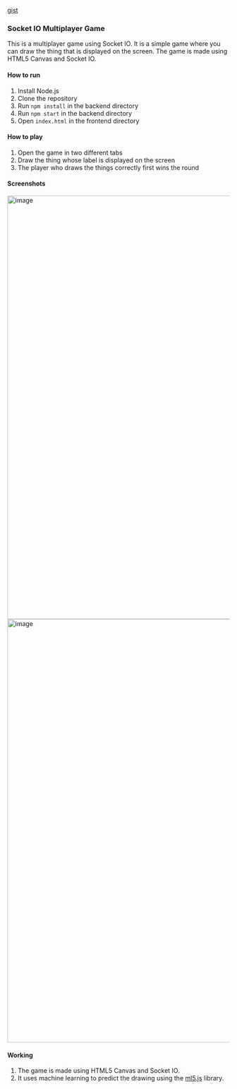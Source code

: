 
[gist](https://gist.github.com/Shubham-Rasal/0c02e31a6566d04ef0768082b7f906a0)

### Socket IO Multiplayer Game

This is a multiplayer game using Socket IO. It is a simple game where you can draw the thing that is displayed on the screen. The game is made using HTML5 Canvas and Socket IO.

#### How to run

1. Install Node.js
2. Clone the repository
3. Run `npm install` in the backend directory
4. Run `npm start` in the backend directory
5. Open `index.html` in the frontend directory


#### How to play

1. Open the game in two different tabs
2. Draw the thing whose label is displayed on the screen
3. The player who draws the things correctly first wins the round



#### Screenshots

<img width="960" alt="image" src="https://user-images.githubusercontent.com/95695273/200496249-10bf1aca-ffb4-4065-8a5a-7cf9b449e089.png">

<img width="960" alt="image" src="https://user-images.githubusercontent.com/95695273/200496466-d423f036-f0dc-4a23-b363-f17f8dacaf63.png">





#### Working

1. The game is made using HTML5 Canvas and Socket IO.
2. It uses machine learning to predict the drawing using the [ml5.js](https://ml5js.org/) library.


